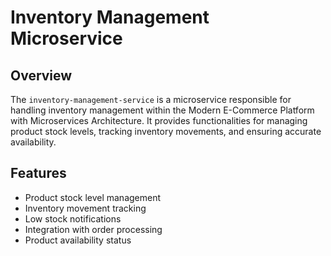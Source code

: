 # Inventory Management Microservice

## Overview

The `inventory-management-service` is a microservice responsible for handling inventory management within the Modern E-Commerce Platform with Microservices Architecture. It provides functionalities for managing product stock levels, tracking inventory movements, and ensuring accurate availability.

## Features

- Product stock level management
- Inventory movement tracking
- Low stock notifications
- Integration with order processing
- Product availability status